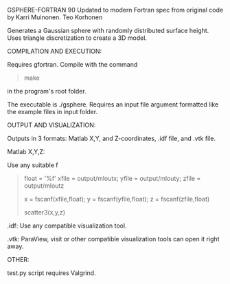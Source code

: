 GSPHERE-FORTRAN 90
Updated to modern Fortran spec from original code
by Karri Muinonen.
Teo Korhonen

Generates a Gaussian sphere with randomly distributed surface height.
Uses triangle discretization to create a 3D model. 

COMPILATION AND EXECUTION:

Requires gfortran.
Compile with the command

> make

in the program's root folder.

The executable is ./gsphere. Requires an input file
argument formatted like the example files in input folder.

OUTPUT AND VISUALIZATION:

Outputs in 3 formats: Matlab X,Y, and Z-coordinates, .idf file, 
and .vtk file.

Matlab X,Y,Z:

Use any suitable f

> float = '%f'
> xfile = output/mloutx; yfile = output/mlouty; zfile = output/mloutz
> 
> x = fscanf(xfile,float); y = fscanf(yfile,float); z = fscanf(zfile,float)
> 
> scatter3(x,y,z)

.idf: Use any compatible visualization tool.

.vtk: ParaView, visit or other compatible visualization tools can 
open it right away.

OTHER:

test.py script requires Valgrind.
